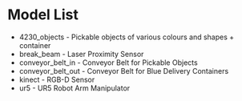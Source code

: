 # Model List
  - 4230_objects - Pickable objects of various colours and shapes + container
  - break_beam - Laser Proximity Sensor
  - conveyor_belt_in - Conveyor Belt for Pickable Objects
  - conveyor_belt_out - Conveyor Belt for Blue Delivery Containers
  - kinect - RGB-D Sensor
  - ur5 - UR5 Robot Arm Manipulator